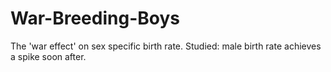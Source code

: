 # War-Breeding-Boys
The 'war effect' on sex specific birth rate. Studied: male birth rate achieves a spike soon after.
